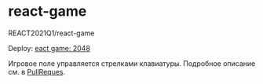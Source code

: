 # react-game
REACT2021Q1/react-game

Deploy: [eact game: 2048](https://thrvrce.github.io/react-game/index.html)

Игровое поле управляется стрелками клавиатуры.
Подробное описание см. в [PullReques](https://github.com/thrvrce/react-game/pull/1).
